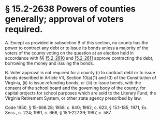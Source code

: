 # § 15.2-2638 Powers of counties generally; approval of voters required.

<p>A. Except as provided in subsection B of this section, no county has the power to contract any debt or to issue its bonds unless a majority of the voters of the county voting on the question at an election held in accordance with §§ <a href='http://law.lis.virginia.gov/vacode/15.2-2610/'>15.2-2610</a> and <a href='http://law.lis.virginia.gov/vacode/15.2-2611/'>15.2-2611</a> approve contracting the debt, borrowing the money and issuing the bonds.</p><p>B. Voter approval is not required for a county (i) to contract debt or to issue bonds described in Article VII, Section 10(a)(1) and (3) of the Constitution of Virginia, (ii) to issue refunding bonds, or (iii) to issue bonds, with the consent of the school board and the governing body of the county, for capital projects for school purposes which are sold to the Literary Fund, the Virginia Retirement System, or other state agency prescribed by law.</p><p>Code 1950, § 15-666.28; 1958, c. 640; 1962, c. 623, § 15.1-185; 1971, Ex. Sess., c. 224; 1991, c. 668, § 15.1-227.39; 1997, c. 587.</p>